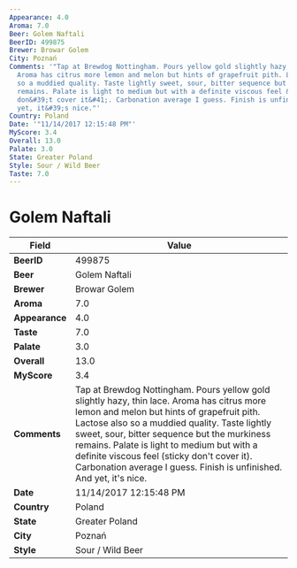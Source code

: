 ```yaml
---
Appearance: 4.0
Aroma: 7.0
Beer: Golem Naftali
BeerID: 499875
Brewer: Browar Golem
City: Poznań
Comments: '"Tap at Brewdog Nottingham. Pours yellow gold slightly hazy, thin lace.
  Aroma has citrus more lemon and melon but hints of grapefruit pith. Lactose also
  so a muddied quality. Taste lightly sweet, sour, bitter sequence but the murkiness
  remains. Palate is light to medium but with a definite viscous feel &#40;sticky
  don&#39;t cover it&#41;. Carbonation average I guess. Finish is unfinished. And
  yet, it&#39;s nice."'
Country: Poland
Date: '"11/14/2017 12:15:48 PM"'
MyScore: 3.4
Overall: 13.0
Palate: 3.0
State: Greater Poland
Style: Sour / Wild Beer
Taste: 7.0
---
```


# Golem Naftali

| Field         | Value |
|---------------|-------|
| **BeerID** | 499875 |
| **Beer** | Golem Naftali |
| **Brewer** | Browar Golem |
| **Aroma** | 7.0 |
| **Appearance** | 4.0 |
| **Taste** | 7.0 |
| **Palate** | 3.0 |
| **Overall** | 13.0 |
| **MyScore** | 3.4 |
| **Comments** | Tap at Brewdog Nottingham. Pours yellow gold slightly hazy, thin lace. Aroma has citrus more lemon and melon but hints of grapefruit pith. Lactose also so a muddied quality. Taste lightly sweet, sour, bitter sequence but the murkiness remains. Palate is light to medium but with a definite viscous feel &#40;sticky don&#39;t cover it&#41;. Carbonation average I guess. Finish is unfinished. And yet, it&#39;s nice. |
| **Date** | 11/14/2017 12:15:48 PM |
| **Country** | Poland |
| **State** | Greater Poland |
| **City** | Poznań |
| **Style** | Sour / Wild Beer |
